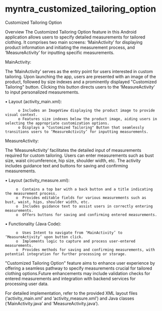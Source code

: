 ﻿# myntra_customized_tailoring_option

Customized Tailoring Option


Overview
The Customized Tailoring Option feature in this Android application allows users to specify detailed measurements for tailored clothing. It comprises two main screens: ‘MainActivity’ for displaying product information and initiating the measurement process, and ‘MeasureActivity’ for inputting specific measurements.



MainActivity:

The ‘MainActivity’ serves as the entry point for users interested in custom tailoring. Upon launching the app, users are presented with an image of the product, followed by size indexes and a prominently displayed "Customized Tailoring" button. Clicking this button directs users to the ‘MeasureActivity’ to input personalized measurements.

  •	Layout (activity_main.xml):

          o	Includes an ImageView displaying the product image to provide visual context.
          o	Features size indexes below the product image, aiding users in selecting the appropriate customization options.
          o	Displays a "Customized Tailoring" Button that seamlessly transitions users to ‘MeasureActivity’ for inputting measurements.

          
MeasureActivity:

The ‘MeasureActivity’ facilitates the detailed input of measurements required for custom tailoring. Users can enter measurements such as bust size, waist circumference, hip size, shoulder width, etc. The activity includes guidance text and buttons for saving and confirming measurements.

  •	Layout (activity_measure.xml):
  
         o	Contains a top bar with a back button and a title indicating the measurement process.
         o	Provides editable fields for various measurements such as bust, waist, hips, shoulder width, etc.
         o	Includes guidance text to assist users in correctly entering measurements.
         o	Offers buttons for saving and confirming entered measurements.
         
  •	Functionality (Java Code):
  
         o	Uses Intent to navigate from ‘MainActivity’ to ‘MeasureActivity’ upon button click.
         o	Implements logic to capture and process user-entered measurements.
         o	Provides methods for saving and confirming measurements, with potential integration for further processing or storage.




         
"Customized Tailoring Option" feature aims to enhance user experience by offering a seamless pathway to specify measurements crucial for tailored clothing options.Future enhancements may include validation checks for entered measurements and integration with backend services for processing user data.


For detailed implementation, refer to the provided XML layout files (‘activity_main.xml’ and ‘activity_measure.xml’) and Java classes (‘MainActivity.java’ and ‘MeasureActivity.java’).

